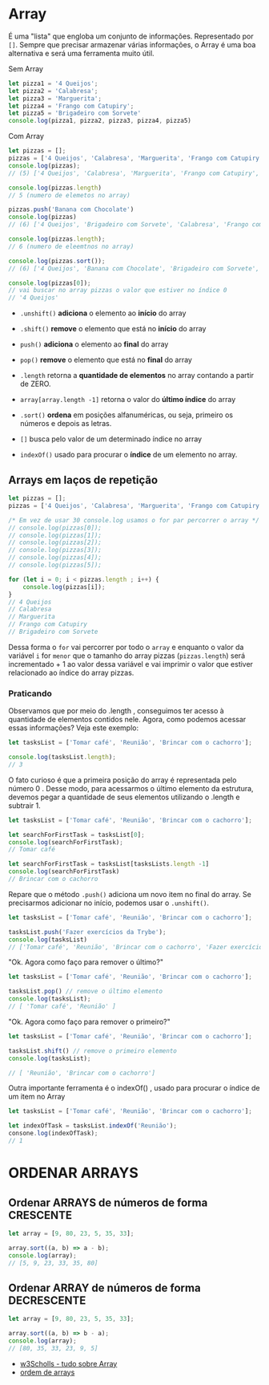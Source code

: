 # Array
É uma "lista" que engloba um conjunto de informações. Representado por `[]`.
Sempre que precisar armazenar várias informações, o Array é uma boa alternativa e será uma ferramenta muito útil.

Sem Array
```javascript
let pizza1 = '4 Queijos'; 
let pizza2 = 'Calabresa';
let pizza3 = 'Marguerita';
let pizza4 = 'Frango com Catupiry';
let pizza5 = 'Brigadeiro com Sorvete'
console.log(pizza1, pizza2, pizza3, pizza4, pizza5)
```

Com Array
```javascript
let pizzas = [];
pizzas = ['4 Queijos', 'Calabresa', 'Marguerita', 'Frango com Catupiry', 'Brigadeiro com Sorvete']
console.log(pizzas);
// (5) ['4 Queijos', 'Calabresa', 'Marguerita', 'Frango com Catupiry', 'Brigadeiro com Sorvete']

console.log(pizzas.length)
// 5 (numero de elemetos no array)

pizzas.push('Banana com Chocolate')
console.log(pizzas)
// (6) ['4 Queijos', 'Brigadeiro com Sorvete', 'Calabresa', 'Frango com Catupiry', 'Marguerita', 'Banana com Chocolate']

console.log(pizzas.length);
// 6 (numero de eleemtnos no array)

console.log(pizzas.sort());
// (6) ['4 Queijos', 'Banana com Chocolate', 'Brigadeiro com Sorvete', 'Calabresa', 'Frango com Catupiry', 'Marguerita']

console.log(pizzas[0]);
// vai buscar no array pizzas o valor que estiver no índice 0
// '4 Queijos'
```


- `.unshift()` **adiciona** o elemento ao **início** do array
- `.shift()` **remove** o elemento que está no **início** do array

- `push()` **adiciona** o elemento ao **final** do array
- `pop()` **remove** o elemento que está no **final** do array

- `.length` retorna a **quantidade de elementos** no array contando a partir de ZERO.
- `array[array.length -1]` retorna o valor do **último índice** do array
  
- `.sort()` **ordena** em posições alfanuméricas, ou seja, primeiro os números e depois as letras.
- `[]` busca pelo valor de um determinado índice no array

- `indexOf()` usado para procurar o **índice** de um elemento no array.



## Arrays em laços de repetição

```javascript
let pizzas = [];
pizzas = ['4 Queijos', 'Calabresa', 'Marguerita', 'Frango com Catupiry', 'Brigadeiro com Sorvete']

/* Em vez de usar 30 console.log usamos o for par percorrer o array */
// console.log(pizzas[0]);
// console.log(pizzas[1]);
// console.log(pizzas[2]);
// console.log(pizzas[3]);
// console.log(pizzas[4]);
// console.log(pizzas[5]);

for (let i = 0; i < pizzas.length ; i++) {
    console.log(pizzas[i]);
}
// 4 Queijos
// Calabresa
// Marguerita
// Frango com Catupiry
// Brigadeiro com Sorvete
```

Dessa forma o `for` vai percorrer por todo o `array` e enquanto o valor da variável `i` for `menor` que o tamanho do array pizzas (`pizzas.length`) será incrementado + 1 ao valor dessa variável e vai imprimir o valor que estiver relacionado ao índice do array pizzas.  


### Praticando
Observamos que por meio do .length , conseguimos ter acesso à quantidade de elementos contidos nele. Agora, como podemos acessar essas informações? Veja este exemplo:
```javascript
let tasksList = ['Tomar café', 'Reunião', 'Brincar com o cachorro'];

console.log(tasksList.length);
// 3
```


O fato curioso é que a primeira posição do array é representada pelo número 0 . Desse modo, para acessarmos o último elemento da estrutura, devemos pegar a quantidade de seus elementos utilizando o .length e subtrair 1.
```javascript
let tasksList = ['Tomar café', 'Reunião', 'Brincar com o cachorro'];

let searchForFirstTask = tasksList[0];
console.log(searchForFirstTask);
// Tomar café

let searchForFirstTask = tasksList[tasksLists.length -1]
console.log(searchForFirstTask)
// Brincar com o cachorro
```

Repare que o método `.push()` adiciona um novo item no final do array. Se precisarmos adicionar no início, podemos usar o `.unshift()`. 
```javascript
let tasksList = ['Tomar café', 'Reunião', 'Brincar com o cachorro'];

tasksList.push('Fazer exercícios da Trybe');
console.log(tasksList)
// ['Tomar café', 'Reunião', 'Brincar com o cachorro', 'Fazer exercícios da Trybe']
```

"Ok. Agora como faço para remover o último?"
```javascript
let tasksList = ['Tomar café', 'Reunião', 'Brincar com o cachorro'];

tasksList.pop() // remove o último elemento
console.log(tasksList);
// [ 'Tomar café', 'Reunião' ]
```

"Ok. Agora como faço para remover o primeiro?"
```javascript
let tasksList = ['Tomar café', 'Reunião', 'Brincar com o cachorro'];

tasksList.shift() // remove o primeiro elemento
console.log(tasksList);

// [ 'Reunião', 'Brincar com o cachorro']
```

Outra importante ferramenta é o indexOf() , usado para procurar o índice de um item no Array
```javascript
let tasksList = ['Tomar café', 'Reunião', 'Brincar com o cachorro'];

let indexOfTask = tasksList.indexOf('Reunião');
consone.log(indexOfTask);
// 1
```

# ORDENAR ARRAYS

## Ordenar ARRAYS de números de forma CRESCENTE
```javascript
let array = [9, 80, 23, 5, 35, 33];

array.sort((a, b) => a - b);
console.log(array);
// [5, 9, 23, 33, 35, 80]
```

## Ordenar ARRAY de números de forma DECRESCENTE
```javascript
let array = [9, 80, 23, 5, 35, 33];

array.sort((a, b) => b - a);
console.log(array);
// [80, 35, 33, 23, 9, 5]
```

- [w3Scholls - tudo sobre Array](https://www.w3schools.com/jsref/jsref_obj_array.asp)
- [ordem de arrays](https://ricardo-reis.medium.com/o-m%C3%A9todo-sort-do-array-javascript-482576734e0a#:~:text=Para%20classificar%20um%20array%20de,scores%20numericamente%20em%20ordem%20crescente.)